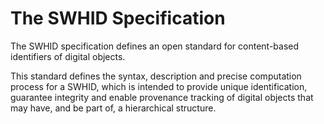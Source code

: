 # The SWHID Specification

The SWHID specification defines an open standard for content-based identifiers
of digital objects.

This standard defines the syntax, description and precise computation process
for a SWHID, which is intended to provide unique identification, guarantee
integrity and enable provenance tracking of digital objects that may have, and
be part of, a hierarchical structure.

